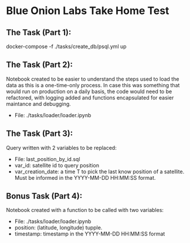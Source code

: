 # Blue Onion Labs Take Home Test

## The Task (Part 1):

docker-compose -f ./tasks/create_db/psql.yml up

## The Task (Part 2):

Notebook created to be easier to understand the steps used to load the data as this is a one-time-only process. In case this was something that would run on production on a daily basis, the code would need to be refactored, with logging added and functions encapsulated for easier maintance and debugging.

- File: ./tasks/loader/loader.ipynb

## The Task (Part 3):

Query written with 2 variables to be replaced:
- File: last_position_by_id.sql
- var_id: satellite id to query position
- var_creation_date: a time T to pick the last know position of a satellite. Must be informed in the YYYY-MM-DD HH:MM:SS format.

## Bonus Task (Part 4):

Notebook created with a function to be called with two variables:
- File: ./tasks/loader/loader.ipynb
- position: (latitude, longitude) tupple.
- timestamp: timestamp in the YYYY-MM-DD HH:MM:SS format